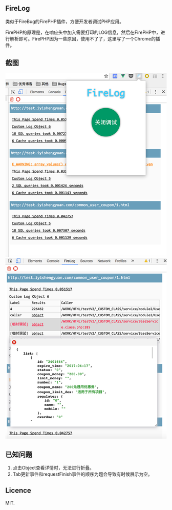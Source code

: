 ## FireLog

类似于FireBug的FirePHP插件，方便开发者调试PHP应用。

FirePHP的原理是，在响应头中加入需要打印的LOG信息，然后在FirePHP中，进行解析即可。FirePHP因为一些原因，使用不了了，这里写了一个Chrome的插件。

## 截图

![intro](./imgs/intro.png)
![detail](./imgs/detail.png)

## 已知问题

1. 点击Object查看详情时，无法进行折叠。
2. Tab更新事件和requestFinish事件的顺序为题会导致有时候展示为空。

## Licence

MIT.
